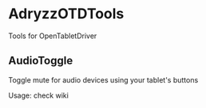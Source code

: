 # AdryzzOTDTools
Tools for OpenTabletDriver
## AudioToggle
Toggle mute for audio devices using your tablet's buttons

Usage: check wiki
